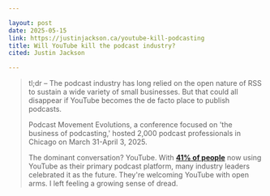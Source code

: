```yaml
---

layout: post
date: 2025-05-15
link: https://justinjackson.ca/youtube-kill-podcasting
title: Will YouTube kill the podcast industry?
cited: Justin Jackson

---
```


> tl;dr – The podcast industry has long relied on the open nature of RSS to sustain a wide variety of small businesses. But that could all disappear if YouTube becomes the de facto place to publish podcasts.
> 
> Podcast Movement Evolutions, a conference focused on 'the business of podcasting,' hosted 2,000 podcast professionals in Chicago on March 31-April 3, 2025.
> 
> The dominant conversation? YouTube. With [**41% of people**](https://www.youtube.com/watch?v=MGDvlsFaoVs) now using YouTube as their primary podcast platform, many industry leaders celebrated it as the future. They're welcoming YouTube with open arms. I left feeling a growing sense of dread.